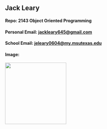 ## Jack Leary

#### Repo: 2143 Object Oriented Programming

#### Personal Email: jackleary645@gmail.com

#### School Email: jeleary0604@my.msutexas.edu

#### Image: 
<img src="https://github.com/user-attachments/assets/9794ff56-e64c-4b45-8692-6922c1df876f" width="200">
